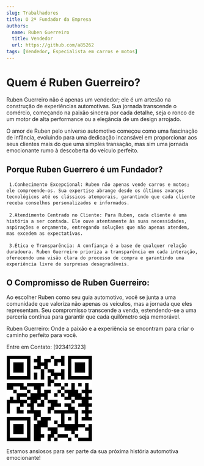 ```yaml
---
slug: Trabalhadores
title: O 2ª Fundador da Empresa
authors:
  name: Ruben Guerreiro
  title: Vendedor
  url: https://github.com/a85262
tags: [Vendedor, Especialista em carros e motos]
---
```



# Quem é **Ruben Guerreiro**?

Ruben Guerreiro não é apenas um vendedor; ele é um artesão na construção de experiências automotivas. Sua jornada transcende o comércio, começando na paixão sincera por cada detalhe, seja o ronco de um motor de alta performance ou a elegância de um design arrojado.

O amor de Ruben pelo universo automotivo começou como uma fascinação de infância, evoluindo para uma dedicação incansável em proporcionar aos seus clientes mais do que uma simples transação, mas sim uma jornada emocionante rumo à descoberta do veículo perfeito.

## Porque Ruben Guerrero é um Fundador?
```
 1.Conhecimento Excepcional: Ruben não apenas vende carros e motos; ele compreende-os. Sua expertise abrange desde os últimos avanços tecnológicos até os clássicos atemporais, garantindo que cada cliente receba conselhos personalizados e informados.

 2.Atendimento Centrado no Cliente: Para Ruben, cada cliente é uma história a ser contada. Ele ouve atentamente às suas necessidades, aspirações e orçamento, entregando soluções que não apenas atendem, mas excedem as expectativas.

 3.Ética e Transparência: A confiança é a base de qualquer relação duradoura. Ruben Guerreiro prioriza a transparência em cada interação, oferecendo uma visão clara do processo de compra e garantindo uma experiência livre de surpresas desagradáveis.
```
## O Compromisso de Ruben Guerreiro:

Ao escolher Ruben como seu guia automotivo, você se junta a uma comunidade que valoriza não apenas os veículos, mas a jornada que eles representam. Seu compromisso transcende a venda, estendendo-se a uma parceria contínua para garantir que cada quilômetro seja memorável.

Ruben Guerreiro: Onde a paixão e a experiência se encontram para criar o caminho perfeito para você.

Entre em Contato:
[923412323]

![Alt text](image-2.png)

Estamos ansiosos para ser parte da sua próxima história automotiva emocionante!